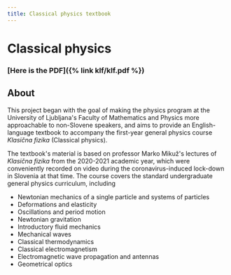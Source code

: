 ```yaml
---
title: Classical physics textbook
---
```

# Classical physics

### [**Here is the PDF**]({% link klf/klf.pdf %})

<!-- Readers are very much welcome! The book is in its early stages and will inevitably contain typos and mistakes---if you find errors and tell me, I will be grateful and happy to hear from you, even for the most trivial errors. -->

## About
This project began with the goal of making the physics program at the University of Ljubljana's Faculty of Mathematics and Physics more approachable to non-Slovene speakers, and aims to provide an English-language textbook to accompany the first-year general physics course *Klasična fizika* (Classical physics).

The textbook's material is based on professor Marko Mikuž's lectures of *Klasična fizika* from the 2020-2021 academic year, which were conveniently recorded on video during the coronavirus-induced lock-down in Slovenia at that time. The course covers the standard undergraduate general physics curriculum, including

- Newtonian mechanics of a single particle and systems of particles
- Deformations and elasticity
- Oscillations and period motion
- Newtonian gravitation
- Introductory fluid mechanics
- Mechanical waves
- Classical thermodynamics
- Classical electromagnetism
- Electromagnetic wave propagation and antennas 
- Geometrical optics

